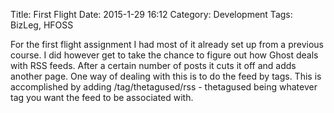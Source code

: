 Title: First Flight
Date: 2015-1-29 16:12
Category: Development
Tags: BizLeg, HFOSS

For the first flight assignment I had most of it already set up from a previous course. I did however get to take the chance to figure out how Ghost deals with RSS feeds. After a certain number of posts it cuts it off and adds another page. One way of dealing with this is to do the feed by tags. This is accomplished by adding /tag/thetagused/rss - thetagused being whatever tag you want the feed to be associated with. 